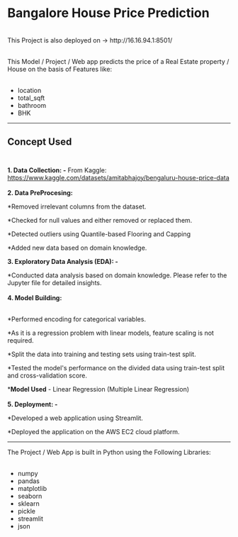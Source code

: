 # Bangalore House Price Prediction
</br>
This Project is also deployed on -> http://16.16.94.1:8501/
</br></br>

This Model / Project / Web app predicts the price of a Real Estate property / House on the basis of Features like: 
</br></br>

* location 
* total_sqft
* bathroom 
* BHK
<hr>

## Concept Used</br></br>
<b>1. Data Collection: -</b> From Kaggle: https://www.kaggle.com/datasets/amitabhajoy/bengaluru-house-price-data<br><br>
<b>2. Data PreProcesing:</b><br>

*Removed irrelevant columns from the dataset.

*Checked for null values and either removed or replaced them.

*Detected outliers using Quantile-based Flooring and Capping

*Added new data based on domain knowledge.
<br>

<b>3. Exploratory Data Analysis (EDA): -</b>

*Conducted data analysis based on domain knowledge. Please refer to the Jupyter file for detailed insights.
</br></br>
<b>4. Model Building:</b><br><br>

*Performed encoding for categorical variables.

*As it is a regression problem with linear models, feature scaling is not required.

*Split the data into training and testing sets using train-test split.

*Tested the model's performance on the divided data using train-test split and cross-validation score.

*<b>Model Used</b> - Linear Regression (Multiple Linear Regression)
</br></br>
<b>5. Deployment: - </b>

*Developed a web application using Streamlit.

*Deployed the application on the AWS EC2 cloud platform.
<hr>

The Project / Web App is built in Python using the Following Libraries:
</br></br>

 * numpy
 * pandas
 * matplotlib
 * seaborn
 * sklearn
 * pickle
 * streamlit
 * json
